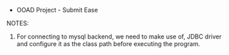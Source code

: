* OOAD Project - Submit Ease 


NOTES: 

1. For connecting to mysql backend, we need to make use of, JDBC driver and configure it as the class path before executing the program. 
